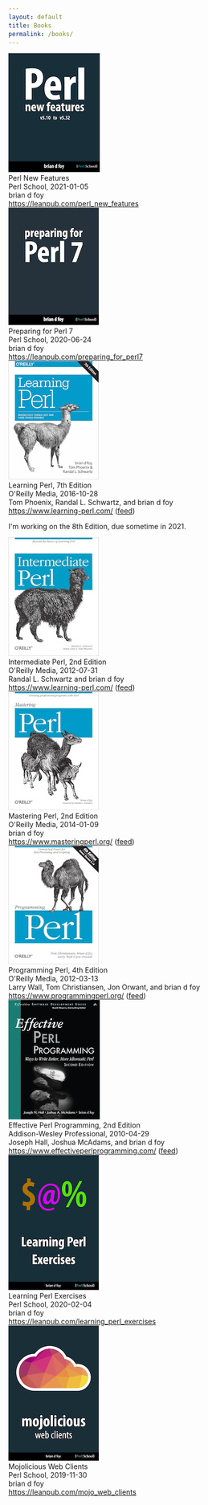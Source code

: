 ```yaml
---
layout: default
title: Books
permalink: /books/
---
```


<div class="row" id="perl_new_features">
	<div class="column left book_cover">
		<a href="https://leanpub.com/perl_new_features"><img class="book_cover" src="/images/book_covers/perl_new_features.png" height="" width="" alt="" /></a>
	</div>
	<div class="column right book_details">
		<span class="book_list_title">Perl New Features</span><br/>
		<span class="publisher">Perl School</span>, <span class="pubdate">2021-01-05</span><br/>
		<span class="book_list_authors">brian d foy</span><br/>
		<span class="website"><a href="https://leanpub.com/perl_new_features">https://leanpub.com/perl_new_features</a></span>
	</div>
</div>

<div class="row" id="perl7">
	<div class="column left book_cover">
		<a href="https://leanpub.com/preparing_for_perl7"><img class="book_cover" src="/images/book_covers/preparing_for_perl7.png" height="" width="" alt="" /></a>
	</div>
	<div class="column right book_details">
		<span class="book_list_title">Preparing for Perl 7</span><br/>
		<span class="publisher">Perl School</span>, <span class="pubdate">2020-06-24</span><br/>
		<span class="book_list_authors">brian d foy</span><br/>
		<span class="website"><a href="https://leanpub.com/preparing_for_perl7">https://leanpub.com/preparing_for_perl7</a></span>
	</div>
</div>

<div class="row" id="llama">
	<div class="column left book_cover">
		<a href="https://www.learning-perl.com/"><img class="book_cover" src="/images/book_covers/learning_perl.jpg" height="" width="" alt="" /></a>
	</div>
	<div class="column right book_details">
		<span class="book_list_title">Learning Perl, 7th Edition</span><br/>
		<span class="publisher">O'Reilly Media</span>, <span class="pubdate">2016-10-28</span><br/>
		<span class="book_list_authors">Tom Phoenix, Randal L. Schwartz, and brian d foy</span><br/>
		<span class="website"><a href="https://www.learning-perl.com/">https://www.learning-perl.com/</a> (<a href="https://www.learning-perl.com/feed/">feed</a>)</span>
		<p>I'm working on the 8th Edition, due sometime in 2021.</p>
	</div>
</div>

<div class="row" id="alpaca">
	<div class="column left book_cover">
		<a href="https://www.intermediateperl.com/"><img class="book_cover" src="/images/book_covers/intermediate_perl.jpg" height="" width="" alt="" /></a>
	</div>
	<div class="column right book_details">
		<span class="book_list_title">Intermediate Perl, 2nd Edition</span><br/>
		<span class="publisher">O'Reilly Media</span>, <span class="pubdate">2012-07-31</span><br/>
		<span class="book_list_authors">Randal L. Schwartz and brian d foy</span><br/>
		<span class="website"><a href="https://www.intermediateperl.com/">https://www.learning-perl.com/</a> (<a href="https://www.intermediateperl.com/feed/">feed</a>)</span>
	</div>
</div>

<div class="row" id="vicuna">
	<div class="column left book_cover">
		<a href="https://www.masteringperl.org/"><img class="book_cover" src="/images/book_covers/mastering_perl.jpg" height="" width="" alt="" /></a>
	</div>
	<div class="column right book_details">
		<span class="book_list_title">Mastering Perl, 2nd Edition</span><br/>
		<span class="publisher">O'Reilly Media</span>, <span class="pubdate">2014-01-09</span><br/>
		<span class="book_list_authors">brian d foy</span><br/>
		<span class="website"><a href="https://www.masteringperl.org/">https://www.masteringperl.org/</a> (<a href="https://www.masteringperl.org/feed/">feed</a>)</span>
	</div>
</div>

<div class="row" id="camel">
	<div class="column left book_cover">
		<a href="https://www.programmingperl.org/"><img class="book_cover" src="/images/book_covers/programming_perl.jpg" height="" width="" alt="" /></a>
	</div>
	<div class="column right book_details">
		<span class="book_list_title">Programming Perl, 4th Edition</span><br/>
		<span class="publisher">O'Reilly Media</span>, <span class="pubdate">2012-03-13</span><br/>
		<span class="book_list_authors">Larry Wall, Tom Christiansen, Jon Orwant, and brian d foy</span><br/>
		<span class="website"><a href="https://www.programmingperl.org/">https://www.programmingperl.org/</a> (<a href="https://www.programmingperl.org/feed/">feed</a>)</span>
	</div>
</div>

<div class="row" id="effective">
	<div class="column left book_cover">
		<a href="https://www.effectiveperlprogramming.com/"><img class="book_cover" src="/images/book_covers/effective_perl_programming.png" height="" width="" alt="" /></a>
	</div>
	<div class="column right book_details">
		<span class="book_list_title">Effective Perl Programming, 2nd Edition</span><br/>
		<span class="publisher">Addison-Wesley Professional</span>, <span class="pubdate">2010-04-29</span><br/>
		<span class="book_list_authors">Joseph Hall, Joshua McAdams, and brian d foy</span><br/>
		<span class="website"><a href="https://www.effectiveperlprogramming.com/">https://www.effectiveperlprogramming.com/</a> (<a href="https://www.effectiveperlprogramming.com/feed/">feed</a>)</span>
	</div>
</div>

<div class="row" id="exercises">
	<div class="column left book_cover">
		<a href="https://leanpub.com/learning_perl_exercises"><img class="book_cover" src="/images/book_covers/learning_perl_exercises.jpg" height="" width="" alt="" /></a>
	</div>
	<div class="column right book_details">
		<span class="book_list_title">Learning Perl Exercises</span><br/>
		<span class="publisher">Perl School</span>, <span class="pubdate">2020-02-04</span><br/>
		<span class="book_list_authors">brian d foy</span><br/>
		<span class="website"><a href="https://leanpub.com/learning_perl_exercises">https://leanpub.com/learning_perl_exercises</a></span>
	</div>
</div>

<div class="row" id="mojo">
	<div class="column left book_cover">
		<a href="https://leanpub.com/mojo_web_clients"><img class="book_cover" src="/images/book_covers/mojolicious_web_clients.png" height="" width="" alt="" /></a>
	</div>
	<div class="column right book_details">
		<span class="book_list_title">Mojolicious Web Clients</span><br/>
		<span class="publisher">Perl School</span>, <span class="pubdate">2019-11-30</span><br/>
		<span class="book_list_authors">brian d foy</span><br/>
		<span class="website"><a href="https://leanpub.com/mojo_web_clients">https://leanpub.com/mojo_web_clients</a></span>
	</div>
</div>
